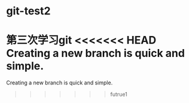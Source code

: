 # git-test2
第三次学习git
<<<<<<< HEAD
Creating a new branch is quick and simple.
=======
Creating a new branch is quick and simple.
>>>>>>> futrue1
